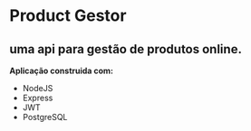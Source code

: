# Product Gestor <br>

<span>uma api para gestão de produtos online. </span>
---
<strong>Aplicação construida com:</strong><br> 
 - NodeJS
 - Express
 - JWT
 - PostgreSQL
